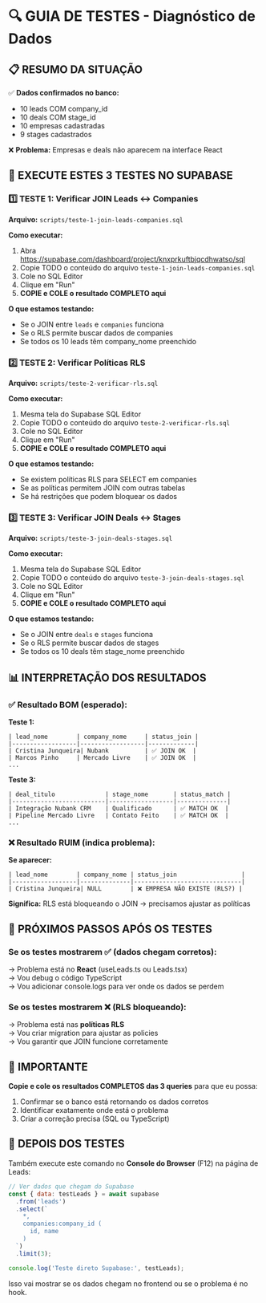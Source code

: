 # 🔍 GUIA DE TESTES - Diagnóstico de Dados

## 📋 RESUMO DA SITUAÇÃO

✅ **Dados confirmados no banco:**
- 10 leads COM company_id
- 10 deals COM stage_id
- 10 empresas cadastradas
- 9 stages cadastrados

❌ **Problema:** Empresas e deals não aparecem na interface React

## 🎯 EXECUTE ESTES 3 TESTES NO SUPABASE

### 1️⃣ TESTE 1: Verificar JOIN Leads ↔ Companies

**Arquivo:** `scripts/teste-1-join-leads-companies.sql`

**Como executar:**
1. Abra https://supabase.com/dashboard/project/knxprkuftbjqcdhwatso/sql
2. Copie TODO o conteúdo do arquivo `teste-1-join-leads-companies.sql`
3. Cole no SQL Editor
4. Clique em "Run"
5. **COPIE e COLE o resultado COMPLETO aqui**

**O que estamos testando:**
- Se o JOIN entre `leads` e `companies` funciona
- Se o RLS permite buscar dados de companies
- Se todos os 10 leads têm company_nome preenchido

### 2️⃣ TESTE 2: Verificar Políticas RLS

**Arquivo:** `scripts/teste-2-verificar-rls.sql`

**Como executar:**
1. Mesma tela do Supabase SQL Editor
2. Copie TODO o conteúdo do arquivo `teste-2-verificar-rls.sql`
3. Cole no SQL Editor
4. Clique em "Run"
5. **COPIE e COLE o resultado COMPLETO aqui**

**O que estamos testando:**
- Se existem políticas RLS para SELECT em companies
- Se as políticas permitem JOIN com outras tabelas
- Se há restrições que podem bloquear os dados

### 3️⃣ TESTE 3: Verificar JOIN Deals ↔ Stages

**Arquivo:** `scripts/teste-3-join-deals-stages.sql`

**Como executar:**
1. Mesma tela do Supabase SQL Editor
2. Copie TODO o conteúdo do arquivo `teste-3-join-deals-stages.sql`
3. Cole no SQL Editor
4. Clique em "Run"
5. **COPIE e COLE o resultado COMPLETO aqui**

**O que estamos testando:**
- Se o JOIN entre `deals` e `stages` funciona
- Se o RLS permite buscar dados de stages
- Se todos os 10 deals têm stage_nome preenchido

## 📊 INTERPRETAÇÃO DOS RESULTADOS

### ✅ Resultado BOM (esperado):

**Teste 1:**
```
| lead_nome        | company_nome     | status_join |
|------------------|------------------|-------------|
| Cristina Junqueira| Nubank          | ✅ JOIN OK  |
| Marcos Pinho     | Mercado Livre    | ✅ JOIN OK  |
...
```

**Teste 3:**
```
| deal_titulo              | stage_nome       | status_match |
|--------------------------|------------------|--------------|
| Integração Nubank CRM    | Qualificado      | ✅ MATCH OK  |
| Pipeline Mercado Livre   | Contato Feito    | ✅ MATCH OK  |
...
```

### ❌ Resultado RUIM (indica problema):

**Se aparecer:**
```
| lead_nome        | company_nome | status_join                  |
|------------------|--------------|------------------------------|
| Cristina Junqueira| NULL        | ❌ EMPRESA NÃO EXISTE (RLS?) |
```

**Significa:** RLS está bloqueando o JOIN → precisamos ajustar as políticas

## 🔧 PRÓXIMOS PASSOS APÓS OS TESTES

### Se os testes mostrarem ✅ (dados chegam corretos):
→ Problema está no **React** (useLeads.ts ou Leads.tsx)  
→ Vou debug o código TypeScript  
→ Vou adicionar console.logs para ver onde os dados se perdem

### Se os testes mostrarem ❌ (RLS bloqueando):
→ Problema está nas **políticas RLS**  
→ Vou criar migration para ajustar as policies  
→ Vou garantir que JOIN funcione corretamente

## 📝 IMPORTANTE

**Copie e cole os resultados COMPLETOS das 3 queries** para que eu possa:
1. Confirmar se o banco está retornando os dados corretos
2. Identificar exatamente onde está o problema
3. Criar a correção precisa (SQL ou TypeScript)

## 🚀 DEPOIS DOS TESTES

Também execute este comando no **Console do Browser** (F12) na página de Leads:

```javascript
// Ver dados que chegam do Supabase
const { data: testLeads } = await supabase
  .from('leads')
  .select(`
    *,
    companies:company_id (
      id, name
    )
  `)
  .limit(3);

console.log('Teste direto Supabase:', testLeads);
```

Isso vai mostrar se os dados chegam no frontend ou se o problema é no hook.
